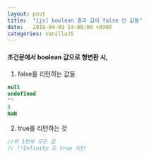 ```yaml
---
layout: post
title:  "[js] boolean 결과 값이 false 인 값들"
date:   2018-04-09 14:00:00 +0900
categories: vanillaJS
---
```


#### 조건문에서 boolean 값으로 형변환 시,


1. false를 리턴하는 값들
```js
null
undefined
""
0
NaN
```

2. true를 리턴하는 것
```js
//위 1번외 모든 값
// !!Infinity 도 true 리턴
```
